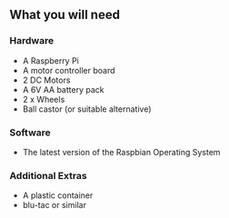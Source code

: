 ## What you will need

### Hardware
- A Raspberry Pi
- A motor controller board
- 2 DC Motors
- A 6V AA battery pack
- 2 x Wheels
- Ball castor (or suitable alternative)

### Software
- The latest version of the Raspbian Operating System

### Additional Extras
- A plastic container
- blu-tac or similar

